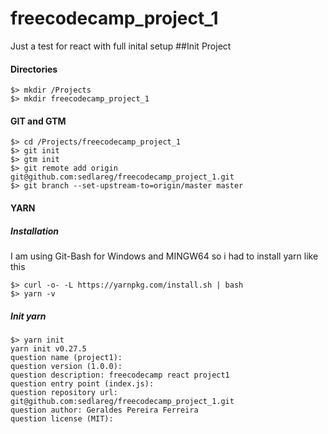 # freecodecamp_project_1
Just a test for react with full inital setup
##Init Project

#### Directories
```
$> mkdir /Projects
$> mkdir freecodecamp_project_1
```
#### GIT and GTM
```
$> cd /Projects/freecodecamp_project_1
$> git init
$> gtm init
$> git remote add origin git@github.com:sedlareg/freecodecamp_project_1.git
$> git branch --set-upstream-to=origin/master master
```
#### YARN
##### Installation
I am using Git-Bash for Windows and MINGW64 so i had to install yarn like this
```
$> curl -o- -L https://yarnpkg.com/install.sh | bash
$> yarn -v
```
##### Init yarn
```
$> yarn init
yarn init v0.27.5
question name (project1):
question version (1.0.0):
question description: freecodecamp react project1
question entry point (index.js):
question repository url: git@github.com:sedlareg/freecodecamp_project_1.git
question author: Geraldes Pereira Ferreira
question license (MIT):
```
